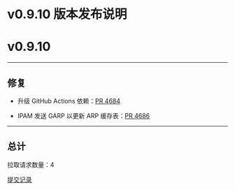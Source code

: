 # v0.9.10 版本发布说明


# v0.9.10

***

## 修复

* 升级 GitHub Actions 依赖：[PR 4684](https://github.com/spidernet-io/spiderpool/pull/4684)

* IPAM 发送 GARP 以更新 ARP 缓存表：[PR 4686](https://github.com/spidernet-io/spiderpool/pull/4686)



***

## 总计

拉取请求数量：4

[提交记录](https://github.com/spidernet-io/spiderpool/compare/v0.9.9...v0.9.10)
